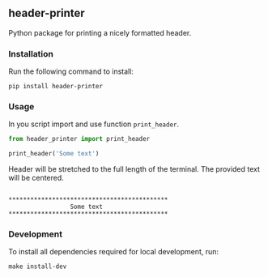 ## header-printer
Python package for printing a nicely formatted header.
### Installation
Run the following command to install:
```shell
pip install header-printer
```
### Usage
In you script import and use function  `print_header`.
```python
from header_printer import print_header

print_header('Some text') 
```
Header will be stretched to the full length of the terminal.
The provided text will be centered.
```shell

********************************************
                 Some text                  
********************************************

```
### Development
To install all dependencies required for local development, run:
```shell
make install-dev
```
